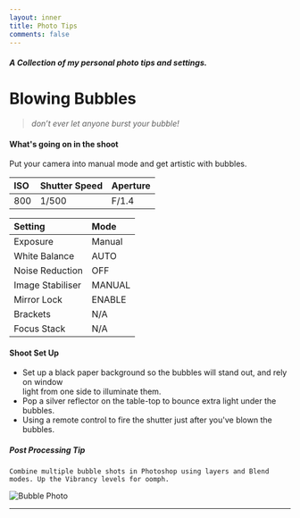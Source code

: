```yaml
---
layout: inner
title: Photo Tips
comments: false
---
```


##### A Collection of my personal photo tips and settings.
# Blowing Bubbles
> *don’t ever let anyone burst your bubble!*
>

#### What's going on in the shoot
Put your camera into manual mode and get artistic with bubbles.

|ISO |  Shutter Speed|  Aperture|
|:--|:--|:--|
|  800|  1/500|  F/1.4|

| Setting|  Mode|
|:--|:--|
|  Exposure |  Manual|
|  White Balance|  AUTO|
|  Noise Reduction |  OFF|
|  Image Stabiliser|  MANUAL|
|  Mirror Lock|  ENABLE|
|  Brackets |  N/A|
|  Focus Stack |  N/A|

#### Shoot Set Up
-   Set up a black paper background so the bubbles will stand out, and rely on window  
    light from one side to illuminate them.
-   Pop a silver reflector on the table-top to bounce extra light under the bubbles.
-   Using a remote control to fire the shutter just after you've blown the bubbles.

##### Post Processing Tip
```ymal
Combine multiple bubble shots in Photoshop using layers and Blend modes. Up the Vibrancy levels for oomph.
```

![Bubble Photo](http://katieball.me/phototips/assets/bubble.jpeg)


---